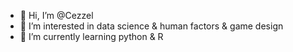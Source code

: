 - 👋 Hi, I’m @Cezzel
- 👀 I’m interested in data science & human factors & game design
- 🌱 I’m currently learning python & R

<!---
Cezzel/Cezzel is a ✨ special ✨ repository because its `README.md` (this file) appears on your GitHub profile.
You can click the Preview link to take a look at your changes.
--->


